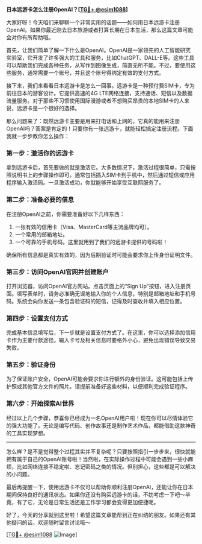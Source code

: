 **日本远游卡怎么注册OpenAI？[[TG💪+ @esim1088](https://t.me/s/esim1088)]**

大家好呀！今天咱们来聊聊一个非常实用的话题——如何用日本远游卡注册OpenAI。如果你最近刚去日本旅游或者打算长期在日本生活，那么这篇文章可能会对你有所帮助哦。

首先，让我们简单了解一下什么是OpenAI。OpenAI是一家领先的人工智能研究实验室，它开发了许多强大的工具和服务，比如ChatGPT、DALL-E等。这些工具可以帮助我们完成各种任务，从写作到图像生成，简直无所不能。不过，要使用这些服务，通常需要一个账号，并且这个账号得绑定有效的支付方式。

接下来，我们来看看日本远游卡是怎么一回事。远游卡是一种预付费SIM卡，专为前往日本的游客设计。它提供高速的4G LTE网络连接，支持通话、短信以及数据流量服务。对于那些不习惯使用国际漫游或者不想购买昂贵的本地SIM卡的人来说，远游卡是一个很好的选择。

那么问题来了：既然远游卡主要是用来打电话和上网的，它真的能用来注册OpenAI吗？答案是肯定的！只要你有一张远游卡，就能轻松搞定注册流程。下面我就一步步教你怎么操作：

### 第一步：激活你的远游卡

拿到远游卡后，首先要做的就是激活它。大多数情况下，激活过程很简单，只需按照说明书上的步骤操作即可。通常包括插入SIM卡到手机中，然后通过短信或应用程序输入激活码。一旦激活成功，你就能够开始享受互联网服务了。

### 第二步：准备必要的信息

在注册OpenAI之前，你需要准备好以下几样东西：
1. 一张有效的信用卡（Visa、MasterCard等主流品牌均可）。
2. 一个常用的邮箱地址。
3. 一个可靠的手机号码。这里就用到了我们的远游卡提供的号码啦！

确保所有信息都是真实有效的，因为后期验证时可能会要求你上传身份证明文件。

### 第三步：访问OpenAI官网并创建账户

打开浏览器，访问OpenAI官方网站。点击页面上的“Sign Up”按钮，进入注册页面。填写表单时，请务必准确无误地输入你的个人信息，特别是邮箱地址和手机号码。系统会向你发送一条包含验证码的短信，记得及时查收并填入相应位置。

### 第四步：设置支付方式

完成基本信息填写后，下一步就是设置支付方式了。在这里，你可以选择添加信用卡作为主要付款途径。输入卡号及相关信息时要格外小心，避免出现错误导致交易失败。

### 第五步：验证身份

为了保证账户安全，OpenAI可能会要求你进行额外的身份验证。这可能包括上传护照或其他官方文件的照片。请提前准备好这些材料，以便顺利完成验证程序。

### 第六步：开始探索AI世界

经过以上几个步骤，恭喜你已经成为一名OpenAI用户啦！现在你可以尽情体验它的强大功能了。无论是编写代码、创作故事还是制作艺术作品，都能借助这款神奇的工具实现梦想。

---

怎么样？是不是觉得整个过程其实并不复杂呢？只要按照指引一步步来，很快就能拥有属于自己的OpenAI账号啦！当然啦，在实际操作过程中可能会遇到一些小麻烦，比如网络连接不稳定啦、忘记密码之类的情况。但别担心，这些都是可以解决的小问题。

最后再提醒一下，使用远游卡不仅可以帮助你顺利注册OpenAI，还能让你在日本期间保持良好的通讯状态。如果你还没有购买远游卡的话，不妨考虑一下吧～毕竟，有了它，无论是日常生活还是工作学习都会变得更加便捷呢。

好了，今天的分享就到这里啦！希望这篇文章能帮到正在纠结的朋友。如果还有其他疑问的话，欢迎随时留言讨论哦～

[[TG💪+ @esim1088](https://t.me/s/esim1088) ![Image](https://i.postimg.cc/4NQfJmqS/Snipaste-2025-05-13-00-14-12.png)]